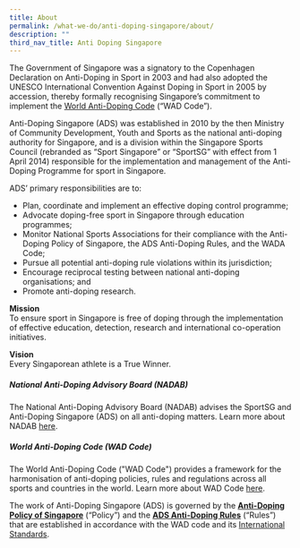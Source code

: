 ```yaml
---
title: About
permalink: /what-we-do/anti-doping-singapore/about/
description: ""
third_nav_title: Anti Doping Singapore
---
```

The Government of Singapore was a signatory to the Copenhagen Declaration on Anti-Doping in Sport in 2003 and had also adopted the UNESCO International Convention Against Doping in Sport in 2005 by accession, thereby formally recognising Singapore’s commitment to implement the [World Anti-Doping Code](https://www.wada-ama.org/en/World-Anti-Doping-Program/Sports-and-Anti-Doping-Organizations/The-Code/) (“WAD Code”).

Anti-Doping Singapore (ADS) was established in 2010 by the then Ministry of Community Development, Youth and Sports as the national anti-doping authority for Singapore, and is a division within the Singapore Sports Council (rebranded as “Sport Singapore” or “SportSG” with effect from 1 April 2014) responsible for the implementation and management of the Anti-Doping Programme for sport in Singapore.

ADS’ primary responsibilities are to:

* Plan, coordinate and implement an effective doping control programme;
* Advocate doping-free sport in Singapore through education programmes;
*   Monitor National Sports Associations for their compliance with the Anti-Doping Policy of Singapore, the ADS Anti-Doping Rules, and the WADA Code;
*   Pursue all potential anti-doping rule violations within its jurisdiction;
*   Encourage reciprocal testing between national anti-doping organisations; and
*   Promote anti-doping research.

**Mission**  
To ensure sport in Singapore is free of doping through the implementation of effective education, detection, research and international co-operation initiatives.

**Vision**  
Every Singaporean athlete is a True Winner.

##### **National Anti-Doping Advisory Board (NADAB)**
The National Anti-Doping Advisory Board (NADAB) advises the SportSG and Anti-Doping Singapore (ADS) on all anti-doping matters. Learn more about NADAB [here](/anti-doping-singapore/about/nadab/). 

##### **World Anti-Doping Code (WAD Code)** 
The World Anti-Doping Code ("WAD Code") provides a framework for the harmonisation of anti-doping policies, rules and regulations across all sports and countries in the world. Learn more about WAD Code [here](https://www.wada-ama.org/en/World-Anti-Doping-Program/Sports-and-Anti-Doping-Organizations/The-Code/).

The work of Anti-Doping Singapore (ADS) is governed by the **[Anti-Doping Policy of Singapore](https://www.sportsingapore.gov.sg/Athletes-Coaches/Anti-Doping-Singapore/Resources/Policies-and-Forms)** (“Policy”) and the **[ADS Anti-Doping Rules](https://www.sportsingapore.gov.sg/Athletes-Coaches/Anti-Doping-Singapore/Resources/Policies-and-Forms)** (“Rules”) that are established in accordance with the WAD code and its [International Standards](https://www.wada-ama.org/en/international-standards).